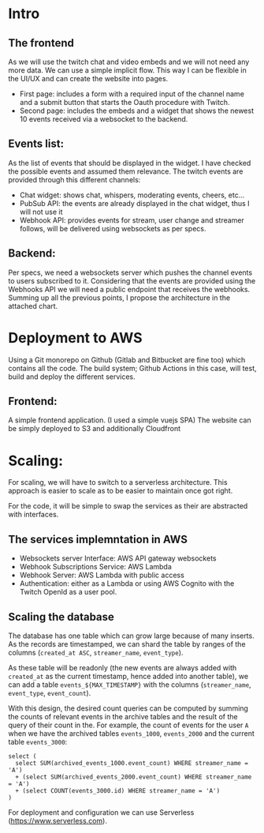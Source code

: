 # Intro
## The frontend
As we will use the twitch chat and video embeds and we will not need any more data. We can use a simple implicit flow. This way I can be flexible in the UI/UX and can create the website into pages.
-	First page: includes a form with a required input of the channel name and a submit button that starts the Oauth procedure with Twitch.
-	Second page: includes the embeds and a widget that shows the newest 10 events received via a websocket to the backend.

## Events list:
As the list of events that should be displayed in the widget. I have checked the possible events and assumed them relevance.
The twitch events are provided through this different channels:
- Chat widget: shows chat, whispers, moderating events, cheers, etc...
- PubSub API: the events are already displayed in the chat widget, thus I will not use it
- Webhook API: provides events for stream, user change and streamer follows, will be delivered using websockets as per specs.

## Backend: 
Per specs, we need a websockets server which pushes the channel events to users subscribed to it.
Considering that the events are provided using the Webhooks API we will need a public endpoint that receives the webhooks.
Summing up all the previous points, I propose the architecture in the attached chart.
  
# Deployment to AWS
Using a Git monorepo on Github (Gitlab and Bitbucket are fine too) which contains all the code. 
The build system; Github Actions in this case, will test, build and deploy the different services.
## Frontend:
A simple frontend application. (I used a simple vuejs SPA)
The website can be simply deployed to S3 and additionally Cloudfront

# Scaling:
For scaling, we will have to switch to a serverless architecture.
This approach is easier to scale as to be easier to maintain once got right.

For the code, it will be simple to swap the services as their are abstracted with interfaces.

## The services implemntation in AWS
- Websockets server Interface: AWS API gateway websockets
- Webhook Subscriptions Service: AWS Lambda
- Webhook Server: AWS Lambda with public access
- Authentication: either as a Lambda or using AWS Cognito with the Twitch OpenId as a user pool.

## Scaling the database
The database has one table which can grow large because of many inserts. As the records are timestamped, we can  shard the table by ranges of the columns (`created_at ASC`, `streamer_name`, `event_type`).

As these table will be readonly (the new events are always added with `created_at` as the current timestamp, hence added into another table), we can add a table `events_${MAX_TIMESTAMP}` with the columns (`streamer_name`, `event_type`, `event_count`).
 
With this design, the desired count queries can be computed by summing the counts of relevant events in the archive tables and the result of the query of their count in the.
For example, the count of events for the user `A` when we have the archived tables `events_1000`, `events_2000` and the current table `events_3000`:

```
select (
  select SUM(archived_events_1000.event_count) WHERE streamer_name = 'A') 
  + (select SUM(archived_events_2000.event_count) WHERE streamer_name = 'A') 
  + (select COUNT(events_3000.id) WHERE streamer_name = 'A')
)
```

For deployment and configuration we can use Serverless (https://www.serverless.com).

